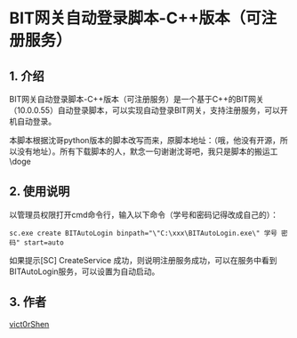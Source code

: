 # BIT网关自动登录脚本-C++版本（可注册服务）
## 1. 介绍
BIT网关自动登录脚本-C++版本（可注册服务）是一个基于C++的BIT网关（10.0.0.55）自动登录脚本，可以实现自动登录BIT网关，支持注册服务，可以开机自动登录。

本脚本根据沈哥python版本的脚本改写而来，原脚本地址：（哦，他没有开源，所以没有地址）。所有下载脚本的人，默念一句谢谢沈哥吧，我只是脚本的搬运工\doge
## 2. 使用说明
以管理员权限打开cmd命令行，输入以下命令（学号和密码记得改成自己的）：
```
sc.exe create BITAutoLogin binpath="\"C:\xxx\BITAutoLogin.exe\" 学号 密码" start=auto
```
如果提示[SC] CreateService 成功，则说明注册服务成功，可以在服务中看到BITAutoLogin服务，可以设置为自动启动。
## 3. 作者
[vict0rShen](https://github.com/vict0rShen)
